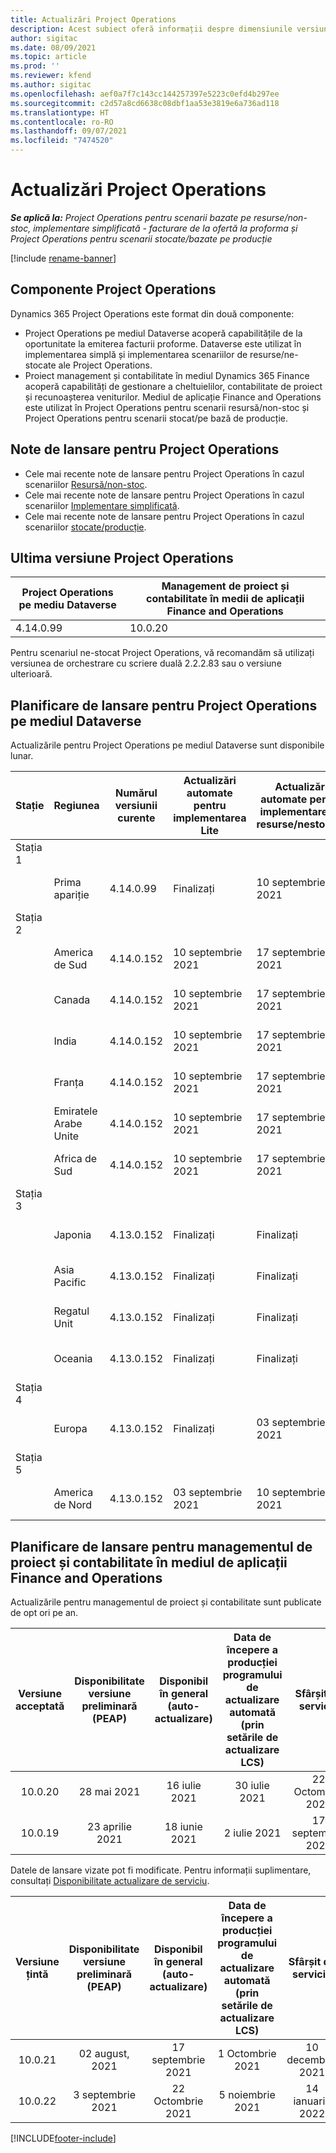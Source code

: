 ```yaml
---
title: Actualizări Project Operations
description: Acest subiect oferă informații despre dimensiunile versiunile lansate de Dynamics 365 Project Operations.
author: sigitac
ms.date: 08/09/2021
ms.topic: article
ms.prod: ''
ms.reviewer: kfend
ms.author: sigitac
ms.openlocfilehash: aef0a7f7c143cc144257397e5223c0efd4b297ee
ms.sourcegitcommit: c2d57a8cd6638c08dbf1aa53e3819e6a736ad118
ms.translationtype: HT
ms.contentlocale: ro-RO
ms.lasthandoff: 09/07/2021
ms.locfileid: "7474520"
---
```

# <a name="project-operations-updates"></a>Actualizări Project Operations

_**Se aplică la:** Project Operations pentru scenarii bazate pe resurse/non-stoc, implementare simplificată - facturare de la ofertă la proforma și Project Operations pentru scenarii stocate/bazate pe producție_

[!include [rename-banner](~/includes/cc-data-platform-banner.md)]

## <a name="project-operations-components"></a>Componente Project Operations

Dynamics 365 Project Operations este format din două componente:

- Project Operations pe mediul Dataverse acoperă capabilitățile de la oportunitate la emiterea facturii proforme. Dataverse este utilizat în implementarea simplă și implementarea scenariilor de resurse/ne-stocate ale Project Operations.
- Proiect management și contabilitate în mediul Dynamics 365 Finance acoperă capabilități de gestionare a cheltuielilor, contabilitate de proiect și recunoașterea veniturilor. Mediul de aplicație Finance and Operations este utilizat în Project Operations pentru scenarii resursă/non-stoc și Project Operations pentru scenarii stocat/pe bază de producție.

## <a name="project-operations-release-notes"></a>Note de lansare pentru Project Operations
- Cele mai recente note de lansare pentru Project Operations în cazul scenariilor [Resursă/non-stoc](whats-new-august-2021-resource-based.md).
- Cele mai recente note de lansare pentru Project Operations în cazul scenariilor [Implementare simplificată](../pro/whats-new/whats-new-august-2021-lite.md).
- Cele mai recente note de lansare pentru Project Operations în cazul scenariilor [stocate/producție](../prod-pma/whats-new/whats-new-jul-2021-stocked.md).

## <a name="project-operations-latest-version"></a>Ultima versiune Project Operations

| Project Operations pe mediu Dataverse | Management de proiect și contabilitate în medii de aplicații Finance and Operations | 
| --- | --- |
| 4.14.0.99 | 10.0.20 |

Pentru scenariul ne-stocat Project Operations, vă recomandăm să utilizați versiunea de orchestrare cu scriere duală 2.2.2.83 sau o versiune ulterioară.

## <a name="release-schedule-for-project-operations-on-dataverse-environment"></a>Planificare de lansare pentru Project Operations pe mediul Dataverse

Actualizările pentru Project Operations pe mediul Dataverse sunt disponibile lunar. 

| Stație | Regiunea | Numărul versiunii curente | Actualizări automate pentru implementarea Lite | Actualizări automate pentru implementare de resurse/nestocate | Următorul număr de versiune | Următoarea versiune este disponibilă în general |
|-----------|-----------------------|-----------------|--------------------|---------------------|---------------------|---------------------|
| Stația 1 |   &nbsp;              |    &nbsp;       | &nbsp;             |      &nbsp;         |      &nbsp;         |      &nbsp;         |
|   &nbsp;  | Prima apariție         |  4.14.0.99      | Finalizați           | 10 septembrie 2021  | TBD                 | 01 Octombrie 2021    |
| Stația 2 |   &nbsp;              |    &nbsp;       | &nbsp;             |      &nbsp;         |      &nbsp;         |      &nbsp;         |
|   &nbsp;  | America de Sud         |  4.14.0.152     | 10 septembrie 2021 | 17 septembrie 2021  | TBD                 | 01 Octombrie 2021    |
|    &nbsp; | Canada                |  4.14.0.152     | 10 septembrie 2021 | 17 septembrie 2021  | TBD                 | 01 Octombrie 2021    |
|   &nbsp;  | India                 |  4.14.0.152     | 10 septembrie 2021 | 17 septembrie 2021  | TBD                 | 01 Octombrie 2021    |
|   &nbsp;  | Franța                |  4.14.0.152     | 10 septembrie 2021 | 17 septembrie 2021  | TBD                 | 01 Octombrie 2021    |
|   &nbsp;  | Emiratele Arabe Unite  |  4.14.0.152     | 10 septembrie 2021 | 17 septembrie 2021  | TBD                 | 01 Octombrie 2021    |
|   &nbsp;  | Africa de Sud          |  4.14.0.152     | 10 septembrie 2021 | 17 septembrie 2021  | TBD                 | 01 Octombrie 2021    |
| Stația 3 |      &nbsp;           |     &nbsp;      |     &nbsp;         |      &nbsp;         |      &nbsp;         |      &nbsp;         |
|   &nbsp;  | Japonia                 |  4.13.0.152     | Finalizați           | Finalizați            | 4.14.0.152          | 10 septembrie 2021  |
|   &nbsp;  | Asia Pacific          |  4.13.0.152     | Finalizați           | Finalizați            | 4.14.0.152          | 10 septembrie 2021  |
|   &nbsp;  | Regatul Unit         |  4.13.0.152     | Finalizați           | Finalizați            | 4.14.0.152          | 10 septembrie 2021  |
|   &nbsp;  | Oceania               |  4.13.0.152     | Finalizați           | Finalizați            | 4.14.0.152          | 10 septembrie 2021  |
| Stația 4 |     &nbsp;            |     &nbsp;      |     &nbsp;         |      &nbsp;         |      &nbsp;         |      &nbsp;         |
|   &nbsp;  | Europa                |  4.13.0.152     | Finalizați           | 03 septembrie 2021  | 4.14.0.152          | 17 septembrie 2021  |
| Stația 5 |     &nbsp;            |     &nbsp;      |     &nbsp;         |      &nbsp;         |      &nbsp;         |      &nbsp;         |
|   &nbsp;  | America de Nord         |  4.13.0.152     | 03 septembrie 2021 | 10 septembrie 2021  | 4.14.0.152          | 24 septembrie 2021  |


## <a name="release-schedule-for-project-management-and-accounting-in-the-finance-and-operations-apps-environment"></a>Planificare de lansare pentru managementul de proiect și contabilitate în mediul de aplicații Finance and Operations

Actualizările pentru managementul de proiect și contabilitate sunt publicate de opt ori pe an.

|          Versiune acceptată          | Disponibilitate versiune preliminară (PEAP) | Disponibil în general (auto-actualizare) | Data de începere a producției programului de actualizare automată (prin setările de actualizare LCS) |   Sfârșit de serviciu   |
|:-------------------------:|:---------------------------:|:---------------------------------:|:--------------------------------------------------------------------:|:------------------:|
|          10.0.20          |         28 mai 2021        |           16 iulie 2021           |                             30 iulie 2021                             |  22 Octombrie 2021  |
|          10.0.19          |        23 aprilie 2021       |            18 iunie 2021           |                             2 iulie 2021                             | 17 septembrie 2021 |



Datele de lansare vizate pot fi modificate. Pentru informații suplimentare, consultați [Disponibilitate actualizare de serviciu](/dynamics365/fin-ops-core/fin-ops/get-started/public-preview-releases?toc=%2fdynamics365%2ffinance%2ftoc.json).

|          Versiune țintă          | Disponibilitate versiune preliminară (PEAP) | Disponibil în general (auto-actualizare) | Data de începere a producției programului de actualizare automată (prin setările de actualizare LCS) |   Sfârșit de serviciu   |
|:-------------------------:|:---------------------------:|:---------------------------------:|:--------------------------------------------------------------------:|:------------------:|
|          10.0.21          |         02 august, 2021     |           17 septembrie 2021      |                             1 Octombrie 2021                           |  10 decembrie 2021  |
|          10.0.22          |      3 septembrie 2021      |          22 Octombrie 2021         |                           5 noiembrie 2021                           |  14 ianuarie 2022  |

[!INCLUDE[footer-include](../includes/footer-banner.md)]

